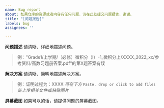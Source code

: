 ```yaml
---
name: Bug report
about: 如果仓库的资源或者内容有任何问题，请在此处提交问题报告，谢谢。
title: "[问题报告]"
labels: bug
assignees: ''

---
```


**问题描述**
请清晰、详细地描述问题。
> 例："Grade1/上学期/（必修）微积分（Ⅰ）-1_微积分上/XXXX_2022_xx/参考资料/高数习题册答案.pdf"的第X题答案有误

**解决方案**
请清晰、简明地描述解决方案。
> 例：证明过程为：XXXX
*可在下方* `Paste. drop or click to add files` *处上传相关文件或粘贴图片*

**屏幕截图**
如果可以的话，请提供问题的屏幕截图。
